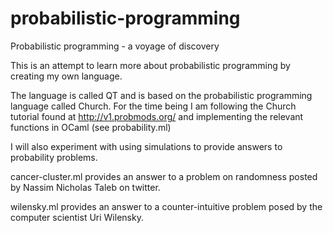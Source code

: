 # probabilistic-programming
Probabilistic programming - a voyage of discovery

This is an attempt to learn more about probabilistic programming by creating my
own language.

The language is called QT and is based on the probabilistic programming language
called Church. For the time being I am following the Church tutorial found at http://v1.probmods.org/ and implementing the relevant functions in OCaml (see probability.ml)

I will also experiment with using simulations to provide answers to probability problems.

cancer-cluster.ml provides an answer to a problem on randomness posted by Nassim Nicholas Taleb on twitter.

wilensky.ml provides an answer to a counter-intuitive problem posed by the computer scientist Uri Wilensky.

